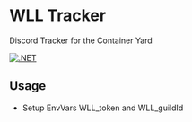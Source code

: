 # WLL Tracker
Discord Tracker for the Container Yard

[![.NET](https://github.com/Yilmas/wll-tracker/actions/workflows/dotnet.yml/badge.svg)](https://github.com/Yilmas/wll-tracker/actions/workflows/dotnet.yml)

## Usage
- Setup EnvVars WLL_token and WLL_guildId
